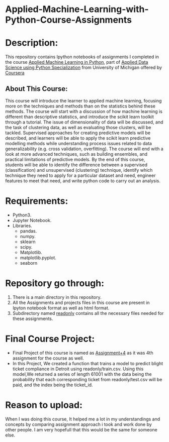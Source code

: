 # Applied-Machine-Learning-with-Python-Course-Assignments
# Description:
This repository contains Ipython notebooks of assignments I completed in the course [Applied Machine Learning in Python](https://www.coursera.org/learn/python-machine-learning),
part of [Applied Data Science using Python Specialization](https://www.coursera.org/specializations/data-science-python) from University of Michigan offered by [Coursera](https://www.coursera.org/)
## About This Course:
This course will introduce the learner to applied machine learning, focusing more on the techniques and methods than on the statistics behind these methods. The course will start with a discussion of how machine learning is different than descriptive statistics, and introduce the scikit learn toolkit through a tutorial. The issue of dimensionality of data will be discussed, and the task of clustering data, as well as evaluating those clusters, will be tackled. Supervised approaches for creating predictive models will be described, and learners will be able to apply the scikit learn predictive modelling methods while understanding process issues related to data generalizability (e.g. cross validation, overfitting). The course will end with a look at more advanced techniques, such as building ensembles, and practical limitations of predictive models. By the end of this course, students will be able to identify the difference between a supervised (classification) and unsupervised (clustering) technique, identify which technique they need to apply for a particular dataset and need, engineer features to meet that need, and write python code to carry out an analysis. 
# Requirements:
- Python3.
- Jupyter Notebook.
- Libraries.
  - pandas.
  - numpy.
  - sklearn
  - scipy.
  - Matplotlib.
  - matplotlib.pyplot.
  - seaborn

# Repository go through:
1. There is a main directory in this repository.
2. All the Assignments and projects files in this course are present in Ipyton notebook format as well as html format.
3. Subdirectory named [readonly](https://github.com/ahmadabdullah407/Applied-Machine-Learning-with-Python-Couse-Assignments/tree/main/readonly) contains all the necessary files needed for these assignments.
# Final Course Project:
- Final Project of this course is named as [Assignment+4](https://github.com/ahmadabdullah407/Applied-Machine-Learning-with-Python-Couse-Assignments/blob/main/Assignment%2B4.ipynb) as it was 4th assignment for the course as well.
- In this Project, We created a function that trains a model to predict blight ticket compliance in Detroit using readonly/train.csv. Using this model,We returned a series of length 61001 with the data being the probability that each corresponding ticket from readonly/test.csv will be paid, and the index being the ticket_id.
# Reason to upload:
When I was doing this course, It helped me a lot in my understandings and concepts by comparing assignment approach i took and work done by other people. I am very hopefull that this would be the same for someone else.
